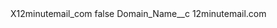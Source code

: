 <?xml version="1.0" encoding="UTF-8"?>
<CustomMetadata xmlns="http://soap.sforce.com/2006/04/metadata" xmlns:xsi="http://www.w3.org/2001/XMLSchema-instance" xmlns:xsd="http://www.w3.org/2001/XMLSchema">
    <label>X12minutemail_com</label>
    <protected>false</protected>
    <values>
        <field>Domain_Name__c</field>
        <value xsi:type="xsd:string">12minutemail.com</value>
    </values>
</CustomMetadata>
